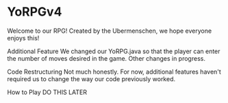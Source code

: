 # YoRPGv4


Welcome to our RPG! Created by the Ubermenschen, we hope everyone enjoys this!


Additional Feature
    We changed our YoRPG.java so that the player can enter the number of moves desired in the game. Other changes in progress.
    
    
Code Restructuring
    Not much honestly. For now, additional features haven't required us to change the way our code previously worked.
    
How to Play
    DO THIS LATER